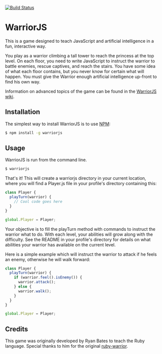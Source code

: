 [![Build Status](https://travis-ci.org/olistic/warriorjs.svg?branch=master)](https://travis-ci.org/olistic/warriorjs)

# WarriorJS

This is a game designed to teach JavaScript and artificial intelligence in a fun, interactive way.

You play as a warrior climbing a tall tower to reach the princess at the top level. On each floor, you need to write JavaScript to instruct the warrior to battle enemies, rescue captives, and reach the stairs. You have some idea of what each floor contains, but you never know for certain what will happen. You must give the Warrior enough artificial intelligence up-front to find his own way.

Information on advanced topics of the game can be found in the [WarriorJS wiki](https://github.com/olistic/warriorjs/wiki).

## Installation

The simplest way to install WarriorJS is to use [NPM](https://www.npmjs.com):

```bash
$ npm install -g warriorjs
```

## Usage

WarriorJS is run from the command line.

```bash
$ warriorjs
```

That's it! This will create a warriorjs directory in your current location, where you will find a Player.js file in your profile's directory containing this:

```javascript
class Player {
  playTurn(warrior) {
    // Cool code goes here
  }
}

global.Player = Player;
```

Your objective is to fill the playTurn method with commands to instruct the warrior what to do. With each level, your abilities will grow along with the difficulty. See the README in your profile's directory for details on what abilities your warrior has available on the current level.

Here is a simple example which will instruct the warrior to attack if he feels an enemy, otherwise he will walk forward:

```javascript
class Player {
  playTurn(warrior) {
    if (warrior.feel().isEnemy()) {
      warrior.attack();
    } else {
      warrior.walk();
    }
  }
}

global.Player = Player;
```

## Credits

This game was originally developed by Ryan Bates to teach the Ruby language. Special thanks to him for the original [ruby-warrior](https://github.com/ryanb/ruby-warrior).
